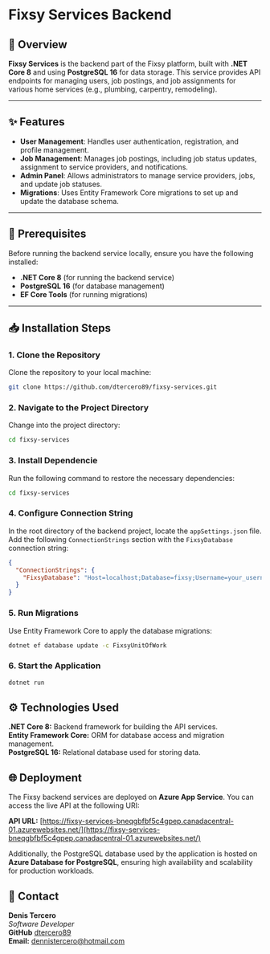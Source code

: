 # Fixsy Services Backend

## 📖 Overview

**Fixsy Services** is the backend part of the Fixsy platform, built with **.NET Core 8** and using **PostgreSQL 16** for data storage. This service provides API endpoints for managing users, job postings, and job assignments for various home services (e.g., plumbing, carpentry, remodeling).

---

## ✨ Features

- **User Management**: Handles user authentication, registration, and profile management.
- **Job Management**: Manages job postings, including job status updates, assignment to service providers, and notifications.
- **Admin Panel**: Allows administrators to manage service providers, jobs, and update job statuses.
- **Migrations**: Uses Entity Framework Core migrations to set up and update the database schema.

---

## 🚀 Prerequisites

Before running the backend service locally, ensure you have the following installed:

- **.NET Core 8** (for running the backend service)
- **PostgreSQL 16** (for database management)
- **EF Core Tools** (for running migrations)

---

## 📥 Installation Steps

### 1. Clone the Repository
Clone the repository to your local machine:
```bash
git clone https://github.com/dtercero89/fixsy-services.git
```

### 2. Navigate to the Project Directory
Change into the project directory:
```bash
cd fixsy-services
```

### 3. Install Dependencie
Run the following command to restore the necessary dependencies:
```bash
cd fixsy-services
```

### 4. Configure Connection String
In the root directory of the backend project, locate the `appSettings.json` file. Add the following `ConnectionStrings` section with the `FixsyDatabase` connection string:

```json
{
  "ConnectionStrings": {
    "FixsyDatabase": "Host=localhost;Database=fixsy;Username=your_username;Password=your_password"
  }
}
```

### 5. Run Migrations
Use Entity Framework Core to apply the database migrations:

```bash
dotnet ef database update -c FixsyUnitOfWork
```

### 6. Start the Application

```bash
dotnet run
```

## ⚙️ Technologies Used
**.NET Core 8:** Backend framework for building the API services.
<br/>
**Entity Framework Core:** ORM for database access and migration management.
<br/>
**PostgreSQL 16:** Relational database used for storing data.

## 🌐 Deployment
The Fixsy backend services are deployed on **Azure App Service**. You can access the live API at the following URI:

**API URL:** [https://fixsy-services-bneqgbfbf5c4gpep.canadacentral-01.azurewebsites.net/](https://fixsy-services-bneqgbfbf5c4gpep.canadacentral-01.azurewebsites.net/)

Additionally, the PostgreSQL database used by the application is hosted on **Azure Database for PostgreSQL**, ensuring high availability and scalability for production workloads.

## 📧 Contact

**Denis Tercero**
<br/>*Software Developer*
<br/>**GitHub** [dtercero89](https://github.com/dtercero89) 
<br/>**Email:** dennistercero@hotmail.com

